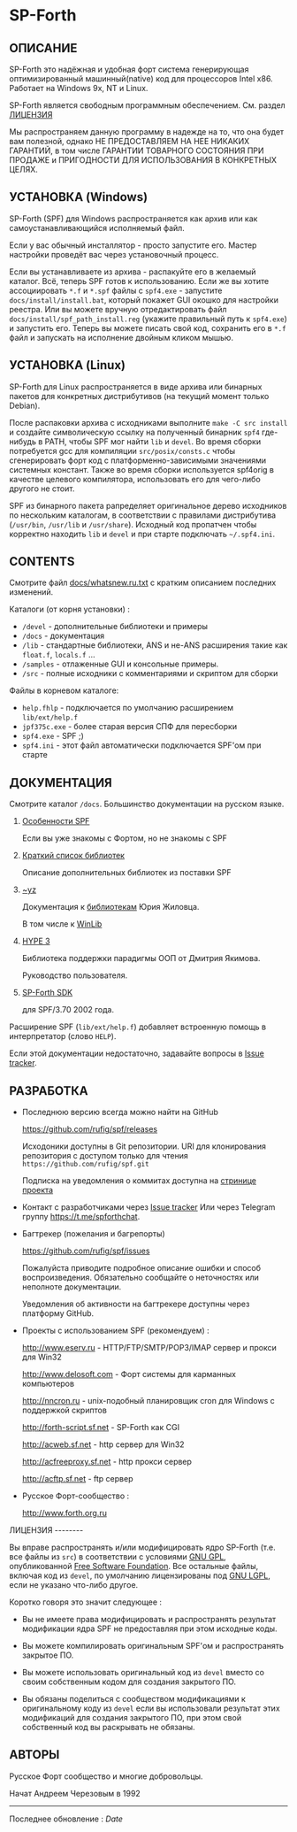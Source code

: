 
SP-Forth
========

<title>SP-Forth</title>

<!-- $Revision$ -->

ОПИСАНИЕ
--------

SP-Forth это надёжная и удобная форт система генерирующая оптимизированный
машинный(native) код для процессоров Intel x86. Работает на Windows 9x, NT и Linux.

SP-Forth является свободным программным обеспечением. См. раздел [ЛИЦЕНЗИЯ](#license)

Мы распространяем данную программу в надежде на то, что она будет вам полезной,
однако НЕ ПРЕДОСТАВЛЯЕМ НА НЕЕ НИКАКИХ ГАРАНТИЙ, в том числе ГАРАНТИИ ТОВАРНОГО
СОСТОЯНИЯ ПРИ ПРОДАЖЕ и ПРИГОДНОСТИ ДЛЯ ИСПОЛЬЗОВАНИЯ В КОНКРЕТНЫХ ЦЕЛЯХ.


УСТАНОВКА (Windows)
-------------------

SP-Forth (SPF) для Windows распространяется как архив или как
самоустанавливающийся исполняемый файл.

Если у вас обычный инсталлятор - просто запустите его. Мастер
настройки проведёт вас через установочный процесс.

Если вы устанавливаете из архива - распакуйте его в желаемый каталог. Всё,
теперь SPF готов к использованию. Если же вы хотите ассоциировать `*.f` и `*.spf`
файлы с `spf4.exe` - запустите `docs/install/install.bat`, который покажет GUI
окошко для настройки реестра. Или вы можете вручную отредактировать файл
`docs/install/spf_path_install.reg` (укажите правильный путь к `spf4.exe`) и
запустить его. Теперь вы можете писать свой код, сохранить его в `*.f` файл и
запускать на исполнение двойным кликом мышью.


УСТАНОВКА (Linux)
-----------------

SP-Forth для Linux распространяется в виде  архива  или  бинарных  пакетов  для
конкретных дистрибутивов (на текущий момент только Debian).

После распаковки архива с исходниками выполните `make -C src install` и создайте 
символическую ссылку на полученный бинарник `spf4` где-нибудь в PATH, чтобы SPF 
мог найти `lib` и `devel`. Во время сборки потребуется gcc для
компиляции `src/posix/consts.c` чтобы сгенерировать форт код с платформенно-зависимыми 
значениями системных констант. Также во время сборки используется spf4orig в качестве целевого
компилятора, использовать его для чего-либо другого не стоит.

SPF из бинарного пакета рапределяет оригинальное дерево исходников по нескольким каталогам, в
соответствии с правилами дистрибутива (`/usr/bin`, `/usr/lib` и `/usr/share`).
Исходный код пропатчен чтобы корректно находить `lib`  и  `devel` и при старте
подключать `~/.spf4.ini`.

CONTENTS
--------

Смотрите файл [docs/whatsnew.ru.txt](whatsnew.ru.txt) с кратким описанием последних изменений.

Каталоги (от корня установки) :

* `/devel`   - дополнительные библиотеки и примеры
* `/docs`    - документация
* `/lib`     - стандартные библиотеки, ANS и не-ANS расширения такие как `float.f`, `locals.f` ...
* `/samples` - отлаженные GUI и консольные примеры.
* `/src`     - полные исходники с комментариями и скриптом для сборки

Файлы в корневом каталоге:

* `help.fhlp`        - подключается по умолчанию расширением `lib/ext/help.f`
* `jpf375c.exe`      - более старая версия СПФ для пересборки
* `spf4.exe`         - SPF ;)
* `spf4.ini`         - этот файл автоматически подключается SPF'ом при старте


ДОКУМЕНТАЦИЯ
------------

Смотрите каталог `/docs`. Большинство документации на русском языке.

1.  [Особенности SPF](intro.ru.html)

    Если вы уже знакомы с Фортом, но не знакомы с SPF

2.  [Краткий список библиотек](devel.ru.html)

    Описание дополнительных библиотек из поставки SPF

3.  [~yz](../devel/~yz/index.html)

    Документация к [библиотекам](../devel/~yz/lib.html) Юрия Жиловца.

    В том числе к [WinLib](../devel/~yz/winlib.html)

4.  [HYPE 3](../devel/~day/hype3/reference.pdf)

    Библиотека поддержки парадигмы ООП от Дмитрия Якимова.

    Руководство пользователя.

5.  [SP-Forth SDK](papers/spf_help.chm)

    для SPF/3.70 2002 года.


Расширение SPF (`lib/ext/help.f`) добавляет встроенную помощь в интерпретатор
(слово `HELP`).

Если этой документации недостаточно, задавайте вопросы в
[Issue tracker](https://github.com/rufig/spf/issues).


РАЗРАБОТКА
----------

*   Последнюю версию всегда можно найти на GitHub

    <https://github.com/rufig/spf/releases>

    Исходоники доступны в Git репозитории.
    URI для клонирования репозитория с доступом только для чтения
    `https://github.com/rufig/spf.git`

    Подписка на уведомления о коммитах доступна на
    [стринице проекта](https://github.com/rufig/spf)

*   Контакт с разработчиками через [Issue tracker](https://github.com/rufig/spf/issues)
    Или через Telegram группу <https://t.me/spforthchat>.

*   Багтрекер (пожелания и багрепорты)

    <https://github.com/rufig/spf/issues>

    Пожалуйста приводите подробное описание ошибки и способ воспроизведения.
    Обязательно сообщайте о неточностях или неполноте документации.

    Уведомления об активности на багтрекере доступны через платформу GitHub.

*   Проекты с использованием SPF (рекомендуем) :

    <http://www.eserv.ru>         - HTTP/FTP/SMTP/POP3/IMAP сервер и прокси для Win32

    <http://www.delosoft.com>     - Форт системы для карманных компьютеров

    <http://nncron.ru>            - unix-подобный планировщик cron для Windows с поддержкой скриптов

    <http://forth-script.sf.net>  - SP-Forth как CGI

    <http://acweb.sf.net>         - http сервер для Win32

    <http://acfreeproxy.sf.net>   - http прокси сервер

    <http://acftp.sf.net>         - ftp сервер

*   Русское Форт-сообщество :

    <http://www.forth.org.ru>


<a id="license"/>
ЛИЦЕНЗИЯ
--------

Вы вправе распространять и/или модифицировать ядро SP-Forth (т.е. все файлы из `src`) в соответствии с
условиями [GNU GPL](http://www.fsf.org/licensing/licenses/gpl.html), опубликованной
[Free Software Foundation](http://www.fsf.org).
Все остальные файлы, включая код из `devel`, по умолчанию лицензированы под
[GNU LGPL](http://www.fsf.org/licensing/licenses/lgpl.html), если не указано что-либо другое.

Коротко говоря это значит следующее :

*    Вы не имеете права модифицировать и распространять результат модификации ядра SPF не предоставляя при этом исходные коды.

*    Вы можете компилировать оригинальным SPF'ом и распространять закрытое ПО.

*    Вы можете использовать оригинальный код из `devel` вместо со своим собственным кодом для создания закрытого ПО.

*    Вы обязаны поделиться с сообществом модификациями к оригинальному коду из `devel` если вы использовали результат этих модификаций
     для создания закрытого ПО, при этом свой собственный код вы раскрывать не обязаны.

АВТОРЫ
------

Русское Форт сообщество и многие добровольцы.

Начат Андреем Черезовым в 1992


----
Последнее обновление : $Date$
